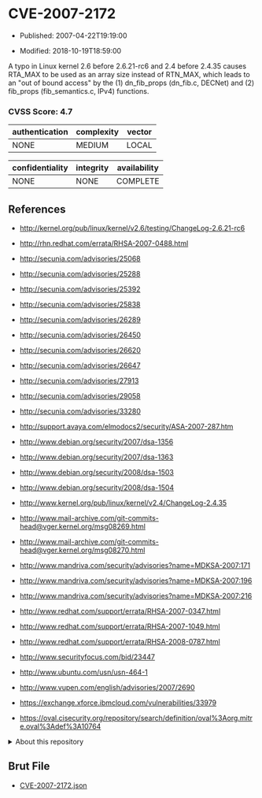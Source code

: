 # CVE-2007-2172

- Published: 2007-04-22T19:19:00

- Modified: 2018-10-19T18:59:00

A typo in Linux kernel 2.6 before 2.6.21-rc6 and 2.4 before 2.4.35 causes RTA_MAX to be used as an array size instead of RTN_MAX, which leads to an "out of bound access" by the (1) dn_fib_props (dn_fib.c, DECNet) and (2) fib_props (fib_semantics.c, IPv4) functions.

### CVSS Score: **4.7**

| authentication | complexity | vector |
| --- | --- | --- |
| NONE | MEDIUM | LOCAL |

| confidentiality | integrity | availability |
| --- | --- | --- |
| NONE | NONE | COMPLETE |

## References

* http://kernel.org/pub/linux/kernel/v2.6/testing/ChangeLog-2.6.21-rc6

* http://rhn.redhat.com/errata/RHSA-2007-0488.html

* http://secunia.com/advisories/25068

* http://secunia.com/advisories/25288

* http://secunia.com/advisories/25392

* http://secunia.com/advisories/25838

* http://secunia.com/advisories/26289

* http://secunia.com/advisories/26450

* http://secunia.com/advisories/26620

* http://secunia.com/advisories/26647

* http://secunia.com/advisories/27913

* http://secunia.com/advisories/29058

* http://secunia.com/advisories/33280

* http://support.avaya.com/elmodocs2/security/ASA-2007-287.htm

* http://www.debian.org/security/2007/dsa-1356

* http://www.debian.org/security/2007/dsa-1363

* http://www.debian.org/security/2008/dsa-1503

* http://www.debian.org/security/2008/dsa-1504

* http://www.kernel.org/pub/linux/kernel/v2.4/ChangeLog-2.4.35

* http://www.mail-archive.com/git-commits-head@vger.kernel.org/msg08269.html

* http://www.mail-archive.com/git-commits-head@vger.kernel.org/msg08270.html

* http://www.mandriva.com/security/advisories?name=MDKSA-2007:171

* http://www.mandriva.com/security/advisories?name=MDKSA-2007:196

* http://www.mandriva.com/security/advisories?name=MDKSA-2007:216

* http://www.redhat.com/support/errata/RHSA-2007-0347.html

* http://www.redhat.com/support/errata/RHSA-2007-1049.html

* http://www.redhat.com/support/errata/RHSA-2008-0787.html

* http://www.securityfocus.com/bid/23447

* http://www.ubuntu.com/usn/usn-464-1

* http://www.vupen.com/english/advisories/2007/2690

* https://exchange.xforce.ibmcloud.com/vulnerabilities/33979

* https://oval.cisecurity.org/repository/search/definition/oval%3Aorg.mitre.oval%3Adef%3A10764

<details>
<summary>About this repository</summary> 

  This repository is part of the project [Live Hack CVE](https://github.com/Live-Hack-CVE). Main website can be found [www.live-hack.org](https://www.live-hack.org) 
  
  Made by [Sn0wAlice](https://github.com/Sn0wAlice) for the people that care about security and need to have a feed of the latest CVEs. Hope you enjoy it, don't forget to star the repo and follow me on [Twitter](https://twitter.com/Sn0wAlice) and [Github](https://github.com/Sn0wAlice). And that is my [personnal website](https://www.alice-snow.me/)

  - [Home Page](https://github.com/Live-Hack-CVE)
  - [Framework](https://github.com/Live-Hack-CVE/cve-framework)
  - [CVE database](https://github.com/Live-Hack-CVE/full_database)
  - [Changelog](https://github.com/Live-Hack-CVE/Changelog)
</details>

## Brut File

* [CVE-2007-2172.json](https://raw.githubusercontent.com/Live-Hack-CVE/full_database/main/cves/2007/CVE-2007-2172.json)

